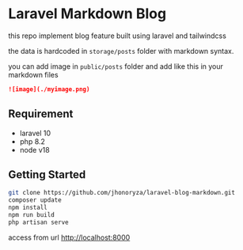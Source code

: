 # Laravel Markdown Blog

this repo implement blog feature built using laravel and tailwindcss

the data is hardcoded in `storage/posts` folder with markdown syntax.

you can add image in `public/posts` folder and add like this in your markdown files

```markdown
![image](./myimage.png)
```

## Requirement

- laravel 10
- php 8.2
- node v18

## Getting Started

```bash
git clone https://github.com/jhonoryza/laravel-blog-markdown.git
composer update
npm install
npm run build
php artisan serve
```

access from url [http://localhost:8000](http://localhost:8000)
